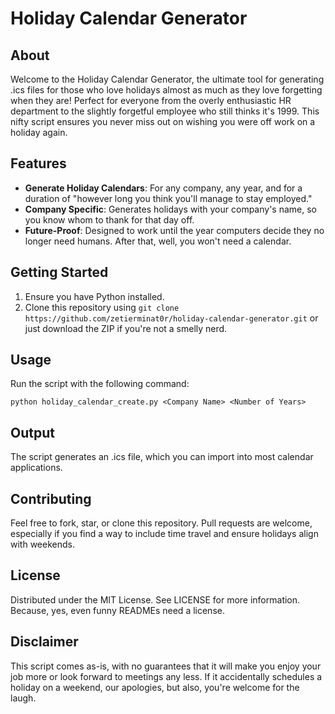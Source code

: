# Holiday Calendar Generator

## About

Welcome to the Holiday Calendar Generator, the ultimate tool for generating .ics files for those who love holidays almost as much as they love forgetting when they are! Perfect for everyone from the overly enthusiastic HR department to the slightly forgetful employee who still thinks it's 1999. This nifty script ensures you never miss out on wishing you were off work on a holiday again.

## Features

- **Generate Holiday Calendars**: For any company, any year, and for a duration of "however long you think you'll manage to stay employed."
- **Company Specific**: Generates holidays with your company's name, so you know whom to thank for that day off.
- **Future-Proof**: Designed to work until the year computers decide they no longer need humans. After that, well, you won't need a calendar.

## Getting Started

1. Ensure you have Python installed.
2. Clone this repository using `git clone https://github.com/zetierminat0r/holiday-calendar-generator.git` or just download the ZIP if you're not a smelly nerd.

## Usage

Run the script with the following command:

```
python holiday_calendar_create.py <Company Name> <Number of Years>
```

## Output

The script generates an .ics file, which you can import into most calendar applications.

## Contributing

Feel free to fork, star, or clone this repository. Pull requests are welcome, especially if you find a way to include time travel and ensure holidays align with weekends.

## License

Distributed under the MIT License. See LICENSE for more information. Because, yes, even funny READMEs need a license.

## Disclaimer

This script comes as-is, with no guarantees that it will make you enjoy your job more or look forward to meetings any less. If it accidentally schedules a holiday on a weekend, our apologies, but also, you're welcome for the laugh.

